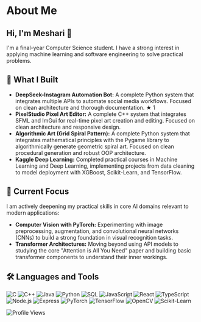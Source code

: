 
# About Me
## Hi, I'm Meshari 👋

I'm a final-year Computer Science student. I have a strong interest in applying machine learning and software engineering to solve practical problems.

## 🔭 What I Built

- **DeepSeek-Instagram Automation Bot:** A complete Python system that integrates multiple APIs to automate social media workflows. Focused on clean architecture and thorough documentation. ★ 1
- **PixelStudio Pixel Art Editor:**  A complete C++ system that integrates SFML and ImGui for real-time pixel art creation and editing. Focused on clean architecture and responsive design.
- **Algorithmic Art (Grid Spiral Pattern):** A complete Python system that integrates mathematical principles with the Pygame library to algorithmically generate geometric spiral art. Focused on clean procedural generation and robust OOP architecture.
- **Kaggle Deep Learning:** Completed practical courses in Machine Learning and Deep Learning, implementing projects from data cleaning to model deployment with XGBoost, Scikit-Learn, and TensorFlow.

## 🌱 Current Focus

I am actively deepening my practical skills in core AI domains relevant to modern applications:

*   **Computer Vision with PyTorch:** Experimenting with image preprocessing, augmentation, and convolutional neural networks (CNNs) to build a strong foundation in visual recognition tasks.
*   **Transformer Architectures:** Moving beyond using API models to studying the core "Attention is All You Need" paper and building basic transformer components to understand their inner workings.

## 🛠️ Languages and Tools

![C](https://img.shields.io/badge/c-%2300599C.svg?style=for-the-badge&logo=c&logoColor=white)
![C++](https://img.shields.io/badge/c++-%2300599C.svg?style=for-the-badge&logo=c%2B%2B&logoColor=white)
![Java](https://img.shields.io/badge/java-%23ED8B00.svg?style=for-the-badge&logo=openjdk&logoColor=white)
![Python](https://img.shields.io/badge/python-%233776AB.svg?style=for-the-badge&logo=python&logoColor=white)
![SQL](https://img.shields.io/badge/mysql-%234479A1.svg?style=for-the-badge&logo=mysql&logoColor=white)
![JavaScript](https://img.shields.io/badge/javascript-%23F7DF1E.svg?style=for-the-badge&logo=javascript&logoColor=black)
![React](https://img.shields.io/badge/react-%2361DAFB.svg?style=for-the-badge&logo=react&logoColor=black)
![TypeScript](https://img.shields.io/badge/typescript-%233178C6.svg?style=for-the-badge&logo=typescript&logoColor=white)
![Node.js](https://img.shields.io/badge/node.js-%23339933.svg?style=for-the-badge&logo=nodedotjs&logoColor=white)
![Express](https://img.shields.io/badge/express-%23000000.svg?style=for-the-badge&logo=express&logoColor=white)
![PyTorch](https://img.shields.io/badge/PyTorch-EE4C2C?style=for-the-badge&logo=pytorch&logoColor=white)
![TensorFlow](https://img.shields.io/badge/TensorFlow-FF6F00?style=for-the-badge&logo=tensorflow&logoColor=white)
![OpenCV](https://img.shields.io/badge/OpenCV-5C3EE8?style=for-the-badge&logo=opencv&logoColor=white)
![Scikit-Learn](https://img.shields.io/badge/Scikit--Learn-F7931E?style=for-the-badge&logo=scikit-learn&logoColor=white)


![Profile Views](https://komarev.com/ghpvc/?username=MeshariAlsh)

